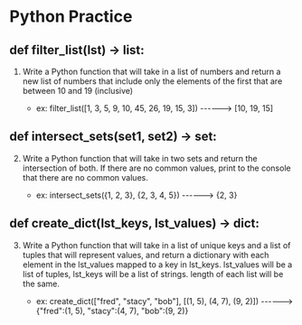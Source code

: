 # Python Practice


## def filter_list(lst) -> list:

1) Write a Python function that will take in a list of numbers and return a new list of numbers that include only the elements of the first that are between 10 and 19 (inclusive)
	
	- ex: filter_list([1, 3, 5, 9, 10, 45, 26, 19, 15, 3]) ------> [10, 19, 15]


## def intersect_sets(set1, set2) -> set:

2) Write a Python function that will take in two sets and return the intersection of both. If there are no common values, print to the console that there are no common values.
	
	- ex: intersect_sets({1, 2, 3}, {2, 3, 4, 5}) ------> {2, 3}


## def create_dict(lst_keys, lst_values) -> dict:

3) Write a Python function that will take in a list of unique keys and a list of tuples that will represent values, and return a dictionary with each element in the lst_values mapped to a key in lst_keys. lst_values will be a list of tuples, lst_keys will be a list of strings. length of each list will be the same.

	- ex: create_dict(["fred", "stacy", "bob"], [(1, 5), (4, 7), (9, 2)]) ------> {"fred":(1, 5), "stacy":(4, 7), "bob":(9, 2)}
